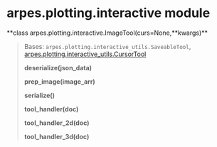 # arpes.plotting.interactive module

**class arpes.plotting.interactive.ImageTool(curs=None,**kwargs)\*\*

> Bases: `arpes.plotting.interactive_utils.SaveableTool`,
> [arpes.plotting.interactive\_utils.CursorTool](arpes.plotting.interactive_utils#arpes.plotting.interactive_utils.CursorTool)
> 
> **deserialize(json\_data)**
> 
> **prep\_image(image\_arr)**
> 
> **serialize()**
> 
> **tool\_handler(doc)**
> 
> **tool\_handler\_2d(doc)**
> 
> **tool\_handler\_3d(doc)**
